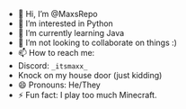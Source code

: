 - 👋 Hi, I’m @MaxsRepo
- 👀 I’m interested in Python
- 🌱 I’m currently learning Java
- 💞️ I’m not looking to collaborate on things :)
- 📫 How to reach me:
- Discord: `_itsmaxx_`
- Knock on my house door (just kidding)
- 😄 Pronouns: He/They
- ⚡ Fun fact: I play too much Minecraft.

<!---
MaxsRepo/MaxsRepo is a ✨ special ✨ repository because its `README.md` (this file) appears on your GitHub profile.
You can click the Preview link to take a look at your changes.
--->
